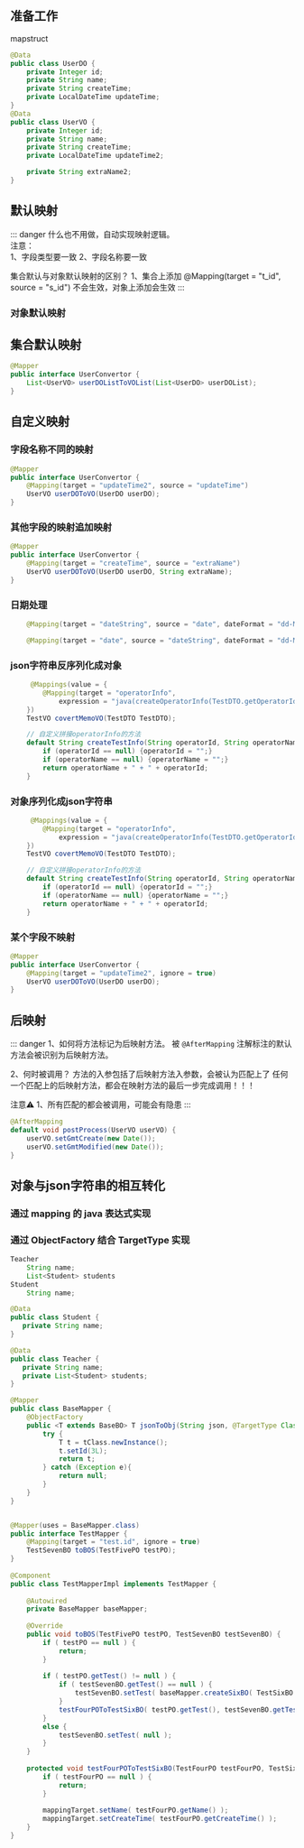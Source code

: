 
## 准备工作
mapstruct



```java
@Data
public class UserDO {
    private Integer id;
    private String name;
    private String createTime;
    private LocalDateTime updateTime;
}
@Data
public class UserVO {
    private Integer id;
    private String name;
    private String createTime;
    private LocalDateTime updateTime2;

    private String extraName2;
}
```


## 默认映射
::: danger
什么也不用做，自动实现映射逻辑。  
注意：  
1、字段类型要一致
2、字段名称要一致

集合默认与对象默认映射的区别？
1、集合上添加 @Mapping(target = "t_id", source = "s_id") 不会生效，对象上添加会生效
:::

### 对象默认映射


## 集合默认映射

```java
@Mapper
public interface UserConvertor {
    List<UserVO> userDOListToVOList(List<UserDO> userDOList);
}
```


## 自定义映射

### 字段名称不同的映射
```java
@Mapper
public interface UserConvertor {
    @Mapping(target = "updateTime2", source = "updateTime")
    UserVO userDOToVO(UserDO userDO);
}
```

### 其他字段的映射追加映射
```java
@Mapper
public interface UserConvertor {
    @Mapping(target = "createTime", source = "extraName")
    UserVO userDOToVO(UserDO userDO, String extraName);
}
```

### 日期处理
```java
    @Mapping(target = "dateString", source = "date", dateFormat = "dd-MM-yyyy HH:mm:ss")

    @Mapping(target = "date", source = "dateString", dateFormat = "dd-MM-yyyy HH:mm:ss")
```

### json字符串反序列化成对象
```java
     @Mappings(value = {
        @Mapping(target = "operatorInfo",
            expression = "java(createOperatorInfo(TestDTO.getOperatorId(), TestDTO.getOperatorName()))")
    })
    TestVO covertMemoVO(TestDTO TestDTO);

    // 自定义拼接operatorInfo的方法
    default String createTestInfo(String operatorId, String operatorName) {
        if (operatorId == null) {operatorId = "";}
        if (operatorName == null) {operatorName = "";}
        return operatorName + " + " + operatorId;
    }
```

### 对象序列化成json字符串
```java
     @Mappings(value = {
        @Mapping(target = "operatorInfo",
            expression = "java(createOperatorInfo(TestDTO.getOperatorId(), TestDTO.getOperatorName()))")
    })
    TestVO covertMemoVO(TestDTO TestDTO);

    // 自定义拼接operatorInfo的方法
    default String createTestInfo(String operatorId, String operatorName) {
        if (operatorId == null) {operatorId = "";}
        if (operatorName == null) {operatorName = "";}
        return operatorName + " + " + operatorId;
    }
```


### 某个字段不映射
```java
@Mapper
public interface UserConvertor {
    @Mapping(target = "updateTime2", ignore = true)
    UserVO userDOToVO(UserDO userDO);
}
```

## 后映射
::: danger
1、如何将方法标记为后映射方法。
被 `@AfterMapping` 注解标注的默认方法会被识别为后映射方法。

2、何时被调用？
方法的入参包括了后映射方法入参数，会被认为匹配上了
任何一个匹配上的后映射方法，都会在映射方法的最后一步完成调用！！！

注意⚠️
1、所有匹配的都会被调用，可能会有隐患
:::

```java
@AfterMapping
default void postProcess(UserVO userVO) {
    userVO.setGmtCreate(new Date());
    userVO.setGmtModified(new Date());
}
```




## 对象与json字符串的相互转化
### 通过 mapping 的 java 表达式实现



### 通过 ObjectFactory 结合 TargetType 实现

```java
Teacher
    String name;
    List<Student> students
Student
    String name;

@Data
public class Student {
   private String name;
}

@Data
public class Teacher {
   private String name;
   private List<Student> students;
}

@Mapper
public class BaseMapper {
	@ObjectFactory
    public <T extends BaseBO> T jsonToObj(String json, @TargetType Class<T> tClass) {
        try {
            T t = tClass.newInstance();
            t.setId(3L);
            return t;
        } catch (Exception e){
            return null;
        }
    }
}


@Mapper(uses = BaseMapper.class)
public interface TestMapper {
    @Mapping(target = "test.id", ignore = true)
    TestSevenBO toBOS(TestFivePO testPO);
}
 
@Component
public class TestMapperImpl implements TestMapper {
 
    @Autowired
    private BaseMapper baseMapper;
 
    @Override
    public void toBOS(TestFivePO testPO, TestSevenBO testSevenBO) {
        if ( testPO == null ) {
            return;
        }
 
        if ( testPO.getTest() != null ) {
            if ( testSevenBO.getTest() == null ) {
                testSevenBO.setTest( baseMapper.createSixBO( TestSixBO.class ) );
            }
            testFourPOToTestSixBO( testPO.getTest(), testSevenBO.getTest() );
        }
        else {
            testSevenBO.setTest( null );
        }
    }
 
    protected void testFourPOToTestSixBO(TestFourPO testFourPO, TestSixBO mappingTarget) {
        if ( testFourPO == null ) {
            return;
        }
 
        mappingTarget.setName( testFourPO.getName() );
        mappingTarget.setCreateTime( testFourPO.getCreateTime() );
    }
}
```